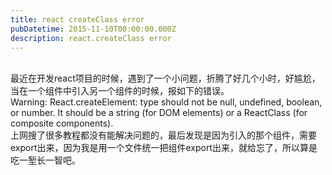 ```yaml
---
title: react createClass error
pubDatetime: 2015-11-10T00:00:00.000Z
description: react.createClass error
---
```


<br>最近在开发react项目的时候，遇到了一个小问题，折腾了好几个小时，好尴尬，当在一个组件中引入另一个组件的时候，报如下的错误。
<br>Warning: React.createElement: type should not be null, undefined, boolean, or number. It should be a string (for DOM elements) or a ReactClass (for composite components).
<br>上网搜了很多教程都没有能解决问题的，最后发现是因为引入的那个组件，需要export出来，因为我是用一个文件统一把组件export出来，就给忘了，所以算是吃一堑长一智吧。
